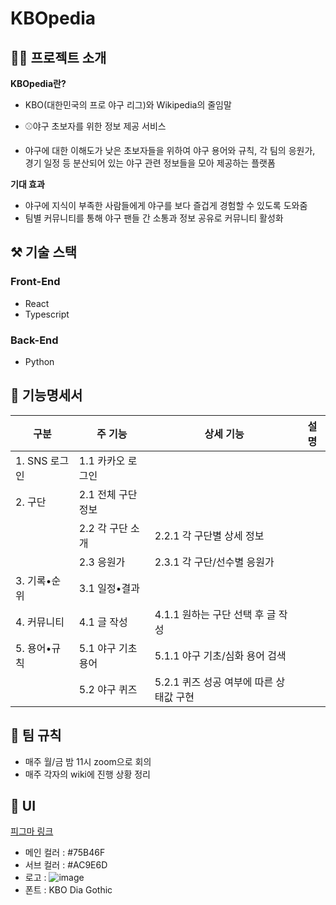 # KBOpedia

## 🙇‍♀️ 프로젝트 소개
**KBOpedia란?**

- KBO(대한민국의 프로 야구 리그)와 Wikipedia의 줄임말

- ⚾야구 초보자를 위한 정보 제공 서비스 

- 야구에 대한 이해도가 낮은 초보자들을 위하여 야구 용어와 규칙, 각 팀의 응원가, 경기 일정 등 분산되어 있는 야구 관련 정보들을 모아 제공하는 플랫폼

**기대 효과**

- 야구에 지식이 부족한 사람들에게 야구를 보다 즐겁게 경험할 수 있도록 도와줌
- 팀별 커뮤니티를 통해 야구 팬들 간 소통과 정보 공유로 커뮤니티 활성화

## ⚒️ 기술 스택

### Front-End
- React
- Typescript

### Back-End
- Python

## 📝 기능명세서

| 구분          | 주 기능            | 상세 기능                               | 설명 |
| ------------- | ------------------ | --------------------------------------- | ---- |
| 1. SNS 로그인 | 1.1 카카오 로그인  |                                         |      |
| 2. 구단       | 2.1 전체 구단 정보 |                                         |      |
|      | 2.2 각 구단 소개   | 2.2.1 각 구단별 상세 정보               |      |
|      | 2.3 응원가         | 2.3.1 각 구단/선수별 응원가             |      |
| 3. 기록•순위  | 3.1 일정•결과      |                                         |      |
| 4. 커뮤니티   | 4.1 글 작성        | 4.1.1 원하는 구단 선택 후 글 작성       |      |
| 5. 용어•규칙  | 5.1 야구 기초 용어 | 5.1.1 야구 기초/심화 용어 검색          |      |
|               | 5.2 야구 퀴즈      | 5.2.1 퀴즈 성공 여부에 따른 상태값 구현 |      |

## 🌝 팀 규칙

- 매주 월/금 밤 11시 zoom으로 회의
- 매주 각자의 wiki에 진행 상황 정리

## 🎨 UI
[피그마 링크](https://www.figma.com/file/GcIbkjoC4RJiFJK3V6Yjid/%EC%BA%A1%EC%8A%A4%ED%86%A4?type=design&node-id=10%3A2&mode=design&t=HsWZodMbP0nnEXjB-1)

* 메인 컬러 : #75B46F
* 서브 컬러 : #AC9E6D
* 로고 : ![image](https://github.com/rnjsdpwls/Kbopedia/assets/63181252/31b49b00-d3cd-4f14-8946-66a00be20e4b)
* 폰트 : KBO Dia Gothic

